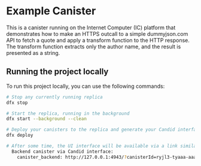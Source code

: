 # Example Canister

This is a canister running on the Internet Computer (IC) platform that demonstrates how to make an HTTPS outcall to a simple dummyjson.com API to fetch a quote and apply a transform function to the HTTP response. The transform function extracts only the author name, and the result is presented as a string.


## Running the project locally

To run this project locally, you can use the following commands:

```bash
# Stop any currently running replica
dfx stop

# Start the replica, running in the background
dfx start --background --clean

# Deploy your canisters to the replica and generate your Candid interface
dfx deploy

# After some time, the UI interface will be available via a link similar to this
  Backend canister via Candid interface:
    canister_backend: http://127.0.0.1:4943/?canisterId=ryjl3-tyaaa-aaaaa-aaaba-cai&id=rrkah-fqaaa-aaaaa-aaaaq-cai
```
